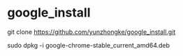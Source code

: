 # google_install

git clone https://github.com/yunzhongke/google_install.git


sudo dpkg -i google-chrome-stable_current_amd64.deb 
